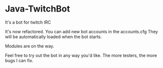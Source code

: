 # Java-TwitchBot
It's a bot for twitch IRC

It's now refactored. You can add new bot accounts in the accounts.cfg
They will be automatically loaded when the bot starts. 

Modules are on the way. 

Feel free to try out the bot in any way you'd like. The more testers, the more bugs I can fix.
